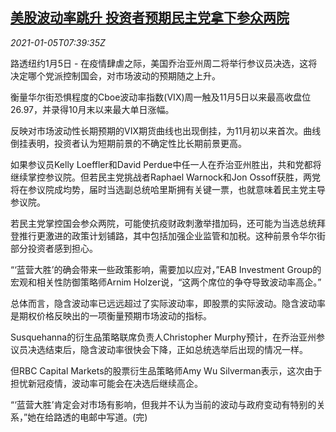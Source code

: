 <!--1609834995000-->
[美股波动率跳升 投资者预期民主党拿下参众两院](https://cn.reuters.com/article/us-stock-volatility-vote-0105-idCNKBS29A0OG)
------

<div><i>2021-01-05T07:39:35Z</i></div><p>路透纽约1月5日 - 在疫情肆虐之际，美国乔治亚州周二将举行参议员决选，这将决定哪个党派控制国会，对市场波动的预期随之上升。</p><p>衡量华尔街恐惧程度的Cboe波动率指数(VIX)周一触及11月5日以来最高收盘位26.97，并录得10月末以来最大单日涨幅。</p><p>反映对市场波动性长期预期的VIX期货曲线也出现倒挂，为11月初以来首次。曲线倒挂表明，投资者认为短期前景的不确定性比长期前景更高。</p><p>如果参议员Kelly Loeffler和David Perdue中任一人在乔治亚州胜出，共和党都将继续掌控参议院。但若民主党挑战者Raphael Warnock和Jon Ossoff获胜，两党将在参议院成均势，届时当选副总统哈里斯拥有关键一票，也就意味着民主党主导参议院。</p><p>若民主党掌控国会参众两院，可能使抗疫财政刺激举措加码，还可能为当选总统拜登推行更激进的政策计划铺路，其中包括加强企业监管和加税。这种前景令华尔街部分投资者感到担心。</p><p>“‘蓝营大胜’的确会带来一些政策影响，需要加以应对，”EAB Investment Group的宏观和相关性防御策略师Arnim Holzer说，“这两个席位的争夺导致波动率高企。”</p><p>总体而言，隐含波动率已远远超过了实际波动率，即股票的实际波动。隐含波动率是期权价格反映出的一项衡量预期市场波动的指标。</p><p>Susquehanna的衍生品策略联席负责人Christopher Murphy预计，在乔治亚州参议员决选结束后，隐含波动率很快会下降，正如总统选举后出现的情况一样。</p><p>但RBC Capital Markets的股票衍生品策略师Amy Wu Silverman表示，这次由于担忧新冠疫情，波动率可能会在决选后继续高企。</p><p>“‘蓝营大胜’肯定会对市场有影响，但我并不认为当前的波动与政府变动有特别的关系，”她在给路透的电邮中写道。(完)</p>
